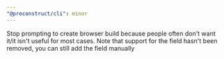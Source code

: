 ```yaml
---
"@preconstruct/cli": minor
---
```


Stop prompting to create browser build because people often don't want it/it isn't useful for most cases. Note that support for the field hasn't been removed, you can still add the field manually

